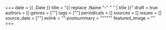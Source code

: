 +++
date = {{ .Date }}
title = "{{ replace .Name "-" " " | title }}"
draft = true
authors = []
genres = [""]
tags = [""]
periodicals = []
sources = []
issues = []
source_date = [""]
exlink = ""
postsummary = """"""
featured_image = ""
+++

